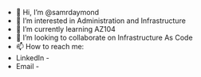 - 👋 Hi, I’m @samrdaymond
- 👀 I’m interested in Administration and Infrastructure
- 🌱 I’m currently learning AZ104
- 💞️ I’m looking to collaborate on Infrastructure As Code
- 📫 How to reach me:
-   LinkedIn  - 
-   Email     -


<!---
samrdaymond/samrdaymond is a ✨ special ✨ repository because its `README.md` (this file) appears on your GitHub profile.
You can click the Preview link to take a look at your changes.
--->
